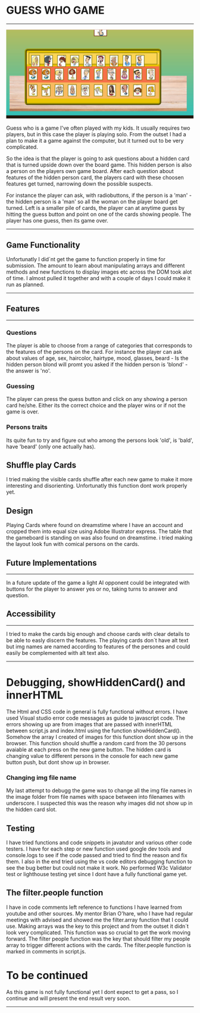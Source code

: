 # GUESS WHO GAME
---
![Guess who game](assets/images/graphics/GUESSWHO2.jpg)


Guess who is a game I've often played with my kids.
It usually requires two players, but in this case the player
is playing solo. From the outset I had a plan to make it a game
against the computer, but it turned out to be very complicated.

So the idea is that the player is going to ask questions about a hidden card
that is turned upside down over the board game. This hidden person is also 
a person on the players own game board. After each question about features
of the hidden person card, the players card with these choosen features get turned,
narrowing down the possible suspects.

For instance the player can ask, with radiobuttons, if the person is a 'man' - the hidden
person is a 'man' so all the woman on the player board get turned. Left is a smaller
pile of cards, the player can at anytime guess by hitting the guess button and point on 
one of the cards showing people. The player has one guess, then its game over.

---
## Game Functionality 

Unfortunatly I did´nt get the game to function properly in time for submission.
The amount to learn about manipulating arrays and different methods and new functions to display
images etc across the DOM took alot of time. I almost pulled it together and with a couple of days
I could make it run as planned.

---

## Features
---

### Questions

The player is able to choose from a range of categories that corresponds to the features of the persons on the card.
For instance the player can ask about values of age, sex, haircolor, hairtype, mood, glasses, beard - Is the hidden person
blond will promt you asked if the hidden person is 'blond' - the answer is 'no'.

### Guessing
The player can press the quess button and click on any showing a person card he/she. Either its the correct choice and the player wins
or if not the game is over.

### Persons traits
Its quite fun to try and figure out who among the persons look 'old', is 'bald', have 'beard' (only one actually has).


## Shuffle play Cards
I tried making the visible cards shuffle after each new game to make it more interesting and disorienting. Unfortunatly this function
dont work properly yet. 


Design
---
Playing Cards where found on dreamstime where I have an account and cropped them into equal size using Adobe Illustrator express.
The table that the gameboard is standing on was also found on dreamstime. i tried making the layout look fun with comical
persons on the cards. 

## Future Implementations
---
In a future update of the game a light AI opponent could be integrated with buttons for the player to answer yes or no, 
taking turns to answer and question.



## Accessibility
---
I tried to make the cards big enough and choose cards with clear details to be able to easly discern the features.
The playing cards don´t have alt text but img names are named according to features of the persones and could easily be 
complemented with alt text also.

---

# Debugging, showHiddenCard() and innerHTML
The Html and CSS code in general is fully functional without errors. I have used Visual studio error code messages as guide to javascript code.
The errors showing up are from images that are passed with innerHTML between script.js and index.html using the function showHiddenCard(). 
Somehow the array I created of images for this function dont show up in the browser. This function should shuffle a random card from 
the 30 persons avaiable at each press on the new game button. 
The hidden card is changing value to different persons in the console for each new game button push, but dont show up in browser.

### Changing img file name
My last attempt to debugg the game was to change all the img file names in the image folder from file names with space between into filenames with
underscore. I suspected this was the reason why images did not show up in the hidden card slot.

## Testing
I have tried functions and code snippets in javatutor and various other code testers.
I have for each step or new function used google dev tools and console.logs to see if the code passed and tried to find
the reason and fix them. I also in the end tried using the vs code editors debugging function to see the bug better but could not make it work.
No performed W3c Validator test or lighthouse testing yet since I dont have a fully functional game yet.

## The filter.people function

I have in code comments left reference to functions I have learned from youtube and other sources. My mentor Brian O'hare, who I 
have had regular meetings with advised and showed me the filter.array function that I could use. Making arrays was the key to this 
project and from the outset it didn´t look very complicated. This function was so crucial to get the work moving forward. 
The filter people function was the key that should filter my people array to trigger different actions with the cards. 
The filter.people function is marked in comments in script.js.

# To be continued
As this game is not fully functional yet I dont expect to get a pass, so I continue and will present the end result very soon.


---
